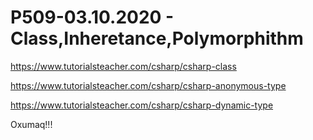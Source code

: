 # P509-03.10.2020 - Class,Inheretance,Polymorphithm

https://www.tutorialsteacher.com/csharp/csharp-class

https://www.tutorialsteacher.com/csharp/csharp-anonymous-type

https://www.tutorialsteacher.com/csharp/csharp-dynamic-type

Oxumaq!!!
